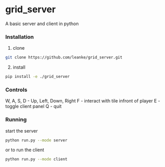 # grid_server
A basic server and client in python

### Installation

1. clone
```sh
git clone https://github.com/leanke/grid_server.git
```

2. install
```sh
pip install -e ./grid_server
```

### Controls
W, A, S, D - Up, Left, Down, Right
F - interact with tile infront of player
E - toggle client panel
Q - quit

### Running
start the server
```sh
python run.py --mode server
```
or to run the client
```sh
python run.py --mode client
```
